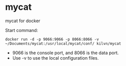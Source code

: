 # mycat
mycat for docker

Start command:

```shell
docker run -d -p 9066:9066 -p 8066:8066 -v ~/Documents/mycat:/usr/local/mycat/conf/ kilvn/mycat
```
- 9066 is the console port, and 8066 is the data port.
- Use -v to use the local configuration files.
